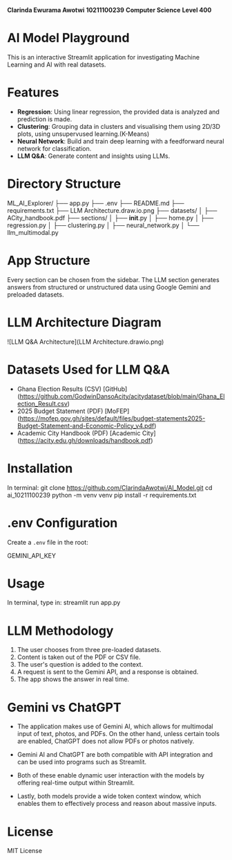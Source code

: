 
**Clarinda Ewurama Awotwi** 
**10211100239** 
**Computer Science**
**Level 400**



# AI Model Playground

This is an interactive Streamlit application for investigating Machine Learning and AI with real datasets. 



# Features

- **Regression**: Using linear regression, the provided data is analyzed and prediction is made.
- **Clustering**: Grouping data in clusters and visualising them using 2D/3D plots, using unsupervused learning.(K-Means)
- **Neural Network**: Build and train deep learning with a feedforward neural network for classification.
- **LLM Q&A**: Generate content and insights using LLMs.



# Directory Structure

ML_AI_Explorer/
├── app.py
├── .env
├── README.md
├── requirements.txt
├── LLM Architecture.draw.io.png
├── datasets/
│   ├── ACity_handbook.pdf
├── sections/
│   ├── __init__.py
│   ├── home.py
│   ├── regression.py
│   ├── clustering.py
│   ├── neural_network.py
│   └── llm_multimodal.py


# App Structure

Every section can be chosen from the sidebar. The LLM section generates answers from structured or unstructured data using Google Gemini and preloaded datasets.

# LLM Architecture Diagram

![LLM Q&A Architecture](LLM Architecture.drawio.png)



# Datasets Used for LLM Q&A

- Ghana Election Results (CSV) [GitHub]
(https://github.com/GodwinDansoAcity/acitydataset/blob/main/Ghana_Election_Result.csv)
- 2025 Budget Statement (PDF) [MoFEP]
(https://mofep.gov.gh/sites/default/files/budget-statements2025-Budget-Statement-and-Economic-Policy_v4.pdf)
- Academic City Handbook (PDF) [Academic City]
(https://acity.edu.gh/downloads/handbook.pdf) 



# Installation

In terminal:
git clone https://github.com/ClarindaAwotwi/AI_Model.git
cd ai_10211100239
python -m venv venv
pip install -r requirements.txt



# .env Configuration

Create a `.env` file in the root:

GEMINI_API_KEY




# Usage

In terminal, type in:
streamlit run app.py



# LLM Methodology

1. The user chooses from three pre-loaded datasets.
2. Content is taken out of the PDF or CSV file.
3. The user's question is added to the context.
4. A request is sent to the Gemini API, and a response is obtained.
5. The app shows the answer in real time.



# Gemini vs ChatGPT

- The application makes use of Gemini AI, which allows for multimodal input of text, photos, and PDFs. On the other hand, unless certain tools are enabled, ChatGPT does not allow PDFs or photos natively.

- Gemini AI and ChatGPT are both compatible with API integration and can be used into programs such as Streamlit.

- Both of these enable dynamic user interaction with the models by offering real-time output within Streamlit.

- Lastly, both models provide a wide token context window, which enables them to effectively process and reason about massive inputs.



# License

MIT License


